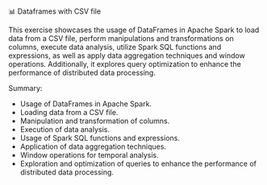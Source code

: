  📊 Dataframes with CSV file

 This exercise showcases the usage of DataFrames in Apache Spark to load data from a CSV file, perform manipulations and transformations on columns, execute data analysis, utilize Spark SQL functions and expressions, as well as apply data aggregation techniques and window operations. Additionally, it explores query optimization to enhance the performance of distributed data processing.

Summary:
- Usage of DataFrames in Apache Spark.
- Loading data from a CSV file.
- Manipulation and transformation of columns.
- Execution of data analysis.
- Usage of Spark SQL functions and expressions.
- Application of data aggregation techniques.
- Window operations for temporal analysis.
- Exploration and optimization of queries to enhance the performance of distributed data processing.
